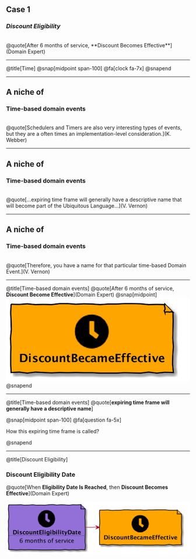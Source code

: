 ## Case 1
### _Discount Eligibility_
<br/>
@quote[After 6 months of service, **Discount Becomes Effective**](Domain Expert)

---
@title[Time]
@snap[midpoint span-100]
@fa[clock fa-7x]
@snapend

---
## A niche of 
### Time-based domain events
<br/>
@quote[Schedulers and Timers are also very interesting types of events, but they are a often times an implementation-level consideration.](K. Webber)

---
## A niche of 
### Time-based domain events
<br/>
@quote[...expiring time frame will generally have a descriptive name that will become part of the Ubiquitous Language...](V. Vernon)

---
## A niche of 
### Time-based domain events
<br/>
@quote[Therefore, you have a name for that particular time-based Domain Event.](V. Vernon)
  

---
@title[Time-based domain events]
@quote[After 6 months of service, **Discount Become Effective**](Domain Expert)
@snap[midpoint]
![](time-based-domain-events/modelling/.assets/diagrams/discount_became_effective.png)
@snapend

---
@title[Time-based domain events]
@quote[**expiring time frame will generally have a descriptive name**] 

@snap[midpoint span-100]
@fa[question fa-5x]

How this expiring time frame is called?

@snapend

---
@title[Discount Eligibility]
### Discount Eligibility Date
@quote[When **Eligibility Date Is Reached**, then **Discount Becomes Effective**](Domain Expert)

![](time-based-domain-events/modelling/.assets/diagrams/discount_eligibility_date.png)
